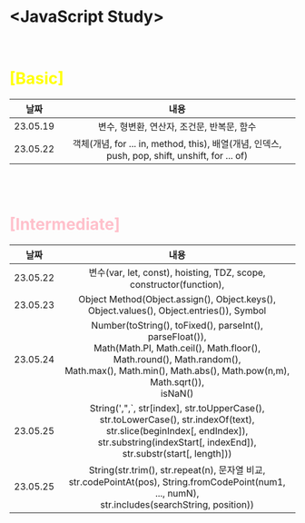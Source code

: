 # \<JavaScript Study>

<br>

# <font color="yellow">[Basic]</font>

|날짜|내용|
|:---:|:---:|
|23.05.19|변수, 형변환, 연산자, 조건문, 반복문, 함수|
|23.05.22|객체(개념, for ... in, method, this), 배열(개념, 인덱스, push, pop, shift, unshift, for ... of)|

<br><br>

# <font color="pink">[Intermediate]</font>

|날짜|내용|
|:---:|:---:|
|23.05.22|변수(var, let, const), hoisting, TDZ, scope, constructor(function), |
|23.05.23|Object Method(Object.assign(), Object.keys(), Object.values(), Object.entries()), Symbol|
|23.05.24|Number(toString(), toFixed(), parseInt(), parseFloat()), <br> Math(Math.PI, Math.ceil(), Math.floor(), Math.round(), Math.random(), <br>Math.max(), Math.min(), Math.abs(), Math.pow(n,m), Math.sqrt()), <br> isNaN() |
|23.05.25|String(',",`, str[index], str.toUpperCase(), str.toLowerCase(), str.indexOf(text), <br> str.slice(beginIndex[, endIndex]), str.substring(indexStart[, indexEnd]), str.substr(start[, length]))|
|23.05.25|String(str.trim(), str.repeat(n), 문자열 비교, <br> str.codePointAt(pos), String.fromCodePoint(num1, ..., numN), <br>str.includes(searchString, position))|